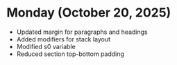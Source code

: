 # Monday (October 20, 2025)

- Updated margin for paragraphs and headings
- Added modifiers for stack layout
- Modified s0 variable
- Reduced section top-bottom padding
